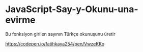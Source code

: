 # JavaScript-Say-y-Okunu-una-evirme
Bu fonksiyon girilen sayının Türkçe okunuşunu üretir


https://codepen.io/fatihkaya254/pen/VwzeKKo

